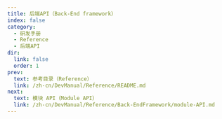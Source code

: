 ```yaml
---
title: 后端API（Back-End framework）
index: false
category:
  - 研发手册
  - Reference
  - 后端API
dir:
  link: false
  order: 1
prev:
  text: 参考目录（Reference）
  link: /zh-cn/DevManual/Reference/README.md
next:
  text: 模块 API（Module API）
  link: /zh-cn/DevManual/Reference/Back-EndFramework/module-API.md
---
```

